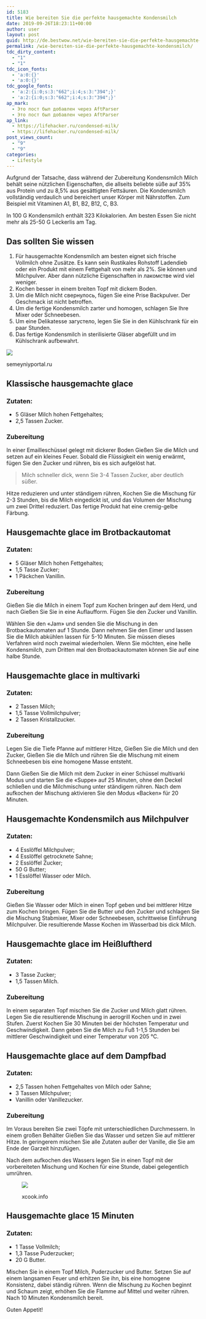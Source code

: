```yaml
---
id: 5183
title: Wie bereiten Sie die perfekte hausgemachte Kondensmilch
date: 2019-09-26T18:23:11+00:00
author: user
layout: post
guid: http://de.bestwow.net/wie-bereiten-sie-die-perfekte-hausgemachte-kondensmilch/
permalink: /wie-bereiten-sie-die-perfekte-hausgemachte-kondensmilch/
tdc_dirty_content:
  - "1"
  - "1"
tdc_icon_fonts:
  - 'a:0:{}'
  - 'a:0:{}'
tdc_google_fonts:
  - 'a:2:{i:0;s:3:"662";i:4;s:3:"394";}'
  - 'a:2:{i:0;s:3:"662";i:4;s:3:"394";}'
ap_mark:
  - Это пост был добавлен через AftParser
  - Это пост был добавлен через AftParser
ap_link:
  - https://lifehacker.ru/condensed-milk/
  - https://lifehacker.ru/condensed-milk/
post_views_count:
  - "9"
  - "9"
categories:
  - Lifestyle
---
```

Aufgrund der Tatsache, dass während der Zubereitung Kondensmilch Milch behält seine nützlichen Eigenschaften, die allseits beliebte süße auf 35% aus Protein und zu 8,5% aus gesättigten Fettsäuren. Die Kondensmilch vollständig verdaulich und bereichert unser Körper mit Nährstoffen. Zum Beispiel mit Vitaminen A1, B1, B2, B12, C, B3.

In 100 G Kondensmilch enthält 323 Kilokalorien. Am besten Essen Sie nicht mehr als 25-50 G Leckerlis am Tag.

## Das sollten Sie wissen

  1. Für hausgemachte Kondensmilch am besten eignet sich frische Vollmilch ohne Zusätze. Es kann sein Rustikales Rohstoff Ladendieb oder ein Produkt mit einem Fettgehalt von mehr als 2%. Sie können und Milchpulver. Aber dann nützliche Eigenschaften in лакомстве wird viel weniger.
  2. Kochen besser in einem breiten Topf mit dickem Boden.
  3. Um die Milch nicht свернулось, fügen Sie eine Prise Backpulver. Der Geschmack ist nicht betroffen.
  4. Um die fertige Kondensmilch zarter und homogen, schlagen Sie Ihre Mixer oder Schneebesen.
  5. Um eine Delikatesse загустело, legen Sie Sie in den Kühlschrank für ein paar Stunden.
  6. Das fertige Kondensmilch in sterilisierte Gläser abgefüllt und im Kühlschrank aufbewahrt.<figure>

![](http://de.bestwow.net/wp-content/uploads/2019/09/kak-prigotovit-ideal-nuyu-domashnyuyu-sguschenku-1.jpg) <figcaption>semeyniyportal.ru</figcaption></figure> 

## Klassische hausgemachte glace

### Zutaten:

  * 5 Gläser Milch hohen Fettgehaltes;
  * 2,5 Tassen Zucker.

### Zubereitung

In einer Emailleschüssel gelegt mit dickerer Boden Gießen Sie die Milch und setzen auf ein kleines Feuer. Sobald die Flüssigkeit ein wenig erwärmt, fügen Sie den Zucker und rühren, bis es sich aufgelöst hat.

> Milch schneller dick, wenn Sie 3-4 Tassen Zucker, aber deutlich süßer.

Hitze reduzieren und unter ständigem rühren, Kochen Sie die Mischung für 2-3 Stunden, bis die Milch eingedickt ist, und das Volumen der Mischung um zwei Drittel reduziert. Das fertige Produkt hat eine cremig-gelbe Färbung.

## Hausgemachte glace im Brotbackautomat

### Zutaten:

  * 5 Gläser Milch hohen Fettgehaltes;
  * 1,5 Tasse Zucker;
  * 1 Päckchen Vanillin.

### Zubereitung

Gießen Sie die Milch in einem Topf zum Kochen bringen auf dem Herd, und nach Gießen Sie Sie in eine Auflaufform. Fügen Sie den Zucker und Vanillin.

Wählen Sie den «Jam» und senden Sie die Mischung in den Brotbackautomaten auf 1 Stunde. Dann nehmen Sie den Eimer und lassen Sie die Milch abkühlen lassen für 5-10 Minuten. Sie müssen dieses Verfahren wird noch zweimal wiederholen. Wenn Sie möchten, eine helle Kondensmilch, zum Dritten mal den Brotbackautomaten können Sie auf eine halbe Stunde.

## Hausgemachte glace in multivarki

### Zutaten:

  * 2 Tassen Milch;
  * 1,5 Tasse Vollmilchpulver;
  * 2 Tassen Kristallzucker.

### Zubereitung

Legen Sie die Tiefe Pfanne auf mittlerer Hitze, Gießen Sie die Milch und den Zucker, Gießen Sie die Milch und rühren Sie die Mischung mit einem Schneebesen bis eine homogene Masse entsteht.

Dann Gießen Sie die Milch mit dem Zucker in einer Schüssel multivarki Modus und starten Sie die «Suppe» auf 25 Minuten, ohne den Deckel schließen und die Milchmischung unter ständigem rühren. Nach dem aufkochen der Mischung aktivieren Sie den Modus «Backen» für 20 Minuten.

## Hausgemachte Kondensmilch aus Milchpulver

### Zutaten:

  * 4 Esslöffel Milchpulver;
  * 4 Esslöffel getrocknete Sahne;
  * 2 Esslöffel Zucker;
  * 50 G Butter;
  * 1 Esslöffel Wasser oder Milch.

### Zubereitung

Gießen Sie Wasser oder Milch in einen Topf geben und bei mittlerer Hitze zum Kochen bringen. Fügen Sie die Butter und den Zucker und schlagen Sie die Mischung Stabmixer, Mixer oder Schneebesen, schrittweise Einführung Milchpulver. Die resultierende Masse Kochen im Wasserbad bis dick Milch.

## Hausgemachte glace im Heißluftherd

### Zutaten:

  * 3 Tasse Zucker;
  * 1,5 Tassen Milch.

### Zubereitung

In einem separaten Topf mischen Sie die Zucker und Milch glatt rühren. Legen Sie die resultierende Mischung in aerogrill Kochen und in zwei Stufen. Zuerst Kochen Sie 30 Minuten bei der höchsten Temperatur und Geschwindigkeit. Dann geben Sie die Milch zu Fuß 1-1,5 Stunden bei mittlerer Geschwindigkeit und einer Temperatur von 205 °C.

## Hausgemachte glace auf dem Dampfbad

### Zutaten:

  * 2,5 Tassen hohen Fettgehaltes von Milch oder Sahne;
  * 3 Tassen Milchpulver;
  * Vanillin oder Vanillezucker.

### Zubereitung

Im Voraus bereiten Sie zwei Töpfe mit unterschiedlichen Durchmessern. In einem großen Behälter Gießen Sie das Wasser und setzen Sie auf mittlerer Hitze. In geringerem mischen Sie alle Zutaten außer der Vanille, die Sie am Ende der Garzeit hinzufügen.

Nach dem aufkochen des Wassers legen Sie in einen Topf mit der vorbereiteten Mischung und Kochen für eine Stunde, dabei gelegentlich umrühren.<figure>

![](http://de.bestwow.net/wp-content/uploads/2019/09/kak-prigotovit-ideal-nuyu-domashnyuyu-sguschenku-2.jpg) <figcaption>xcook.info</figcaption></figure> 

## Hausgemachte glace 15 Minuten

### Zutaten:

  * 1 Tasse Vollmilch;
  * 1,3 Tasse Puderzucker;
  * 20 G Butter.

Mischen Sie in einem Topf Milch, Puderzucker und Butter. Setzen Sie auf einem langsamen Feuer und erhitzen Sie ihn, bis eine homogene Konsistenz, dabei ständig rühren. Wenn die Mischung zu Kochen beginnt und Schaum zeigt, erhöhen Sie die Flamme auf Mittel und weiter rühren. Nach 10 Minuten Kondensmilch bereit.

Guten Appetit!